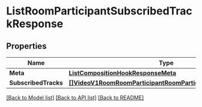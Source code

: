 # ListRoomParticipantSubscribedTrackResponse

## Properties
Name | Type | Notes
------------ | ------------- | -------------
**Meta** | [**ListCompositionHookResponseMeta**](ListCompositionHookResponse_meta.md) | [optional] 
**SubscribedTracks** | [**[]VideoV1RoomRoomParticipantRoomParticipantSubscribedTrack**](video.v1.room.room_participant.room_participant_subscribed_track.md) | [optional] 

[[Back to Model list]](../README.md#documentation-for-models) [[Back to API list]](../README.md#documentation-for-api-endpoints) [[Back to README]](../README.md)


